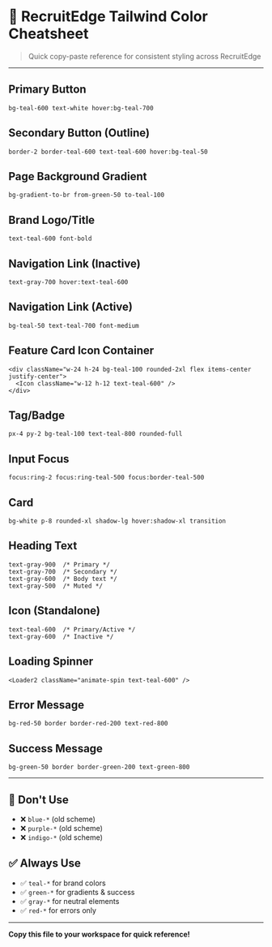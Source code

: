 # 🎨 RecruitEdge Tailwind Color Cheatsheet

> Quick copy-paste reference for consistent styling across RecruitEdge

---

## Primary Button
```tsx
bg-teal-600 text-white hover:bg-teal-700
```

## Secondary Button (Outline)
```tsx
border-2 border-teal-600 text-teal-600 hover:bg-teal-50
```

## Page Background Gradient
```tsx
bg-gradient-to-br from-green-50 to-teal-100
```

## Brand Logo/Title
```tsx
text-teal-600 font-bold
```

## Navigation Link (Inactive)
```tsx
text-gray-700 hover:text-teal-600
```

## Navigation Link (Active)
```tsx
bg-teal-50 text-teal-700 font-medium
```

## Feature Card Icon Container
```tsx
<div className="w-24 h-24 bg-teal-100 rounded-2xl flex items-center justify-center">
  <Icon className="w-12 h-12 text-teal-600" />
</div>
```

## Tag/Badge
```tsx
px-4 py-2 bg-teal-100 text-teal-800 rounded-full
```

## Input Focus
```tsx
focus:ring-2 focus:ring-teal-500 focus:border-teal-500
```

## Card
```tsx
bg-white p-8 rounded-xl shadow-lg hover:shadow-xl transition
```

## Heading Text
```tsx
text-gray-900  /* Primary */
text-gray-700  /* Secondary */
text-gray-600  /* Body text */
text-gray-500  /* Muted */
```

## Icon (Standalone)
```tsx
text-teal-600  /* Primary/Active */
text-gray-600  /* Inactive */
```

## Loading Spinner
```tsx
<Loader2 className="animate-spin text-teal-600" />
```

## Error Message
```tsx
bg-red-50 border border-red-200 text-red-800
```

## Success Message
```tsx
bg-green-50 border border-green-200 text-green-800
```

---

## 🚫 Don't Use
- ❌ `blue-*` (old scheme)
- ❌ `purple-*` (old scheme)
- ❌ `indigo-*` (old scheme)

## ✅ Always Use
- ✅ `teal-*` for brand colors
- ✅ `green-*` for gradients & success
- ✅ `gray-*` for neutral elements
- ✅ `red-*` for errors only

---

**Copy this file to your workspace for quick reference!**
